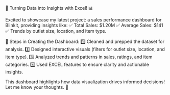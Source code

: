 # 
🚀 Turning Data into Insights with Excel! 📊

Excited to showcase my latest project: a sales performance dashboard for Blinkit, providing insights like:
✅ Total Sales: $1.20M
✅ Average Sales: $141
✅ Trends by outlet size, location, and item type.

🔧 Steps in Creating the Dashboard:
1️⃣ Cleaned and prepped the dataset for analysis.
2️⃣ Designed interactive visuals (filters for outlet size, location, and item type).
3️⃣ Analyzed trends and patterns in sales, ratings, and item categories.
4️⃣ Used EXCEL features to ensure clarity and actionable insights.

This dashboard highlights how data visualization drives informed decisions! Let me know your thoughts. 🚀
